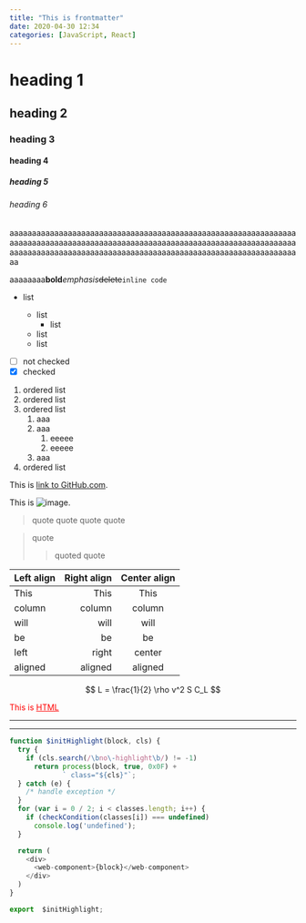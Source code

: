 ```yaml
---
title: "This is frontmatter"
date: 2020-04-30 12:34
categories: [JavaScript, React]
---
```


# heading 1

## heading 2

### heading 3

#### heading 4

##### heading 5

###### heading 6

aaaaaaaaaaaaaaaaaaaaaaaaaaaaaaaaaaaaaaaaaaaaaaaaaaaaaaaaaaaaaaaaaaaaaaaaaaaaaaaaaaaaaaaaaaaaaaaaaaaaaaaaaaaaaaaaaaaaaaaaaaaaaaaaaaaaaaaaaaaaaaaaaaaaaaaaaaaaaaaaaaaaaaaaaaaaaaaaaaaaaaaaaaaaaaaaaa

aaaaaaaa**bold**_emphasis_~~delete~~`inline code`

- list

  - list
    - list
  - list
  - list

- [ ] not checked
- [x] checked

1. ordered list
1. ordered list
1. ordered list
   1. aaa
   1. aaa
      1. eeeee
      1. eeeee
   1. aaa
1. ordered list

This is [link to GitHub.com](https://github.com/).

This is ![image](https://github.githubassets.com/images/modules/logos_page/Octocat.png).

> quote
> quote
> quote
> quote

> quote
>
> > quoted quote

| Left align | Right align | Center align |
| :--------- | ----------: | :----------: |
| This       |        This |     This     |
| column     |      column |    column    |
| will       |        will |     will     |
| be         |          be |      be      |
| left       |       right |    center    |
| aligned    |     aligned |   aligned    |

$$
L = \frac{1}{2} \rho v^2 S C_L
$$

<div style="color:red;">
This is <u>HTML</u>
</div>

---

---

```javascript
function $initHighlight(block, cls) {
  try {
    if (cls.search(/\bno\-highlight\b/) != -1)
      return process(block, true, 0x0F) +
             ` class="${cls}"`;
  } catch (e) {
    /* handle exception */
  }
  for (var i = 0 / 2; i < classes.length; i++) {
    if (checkCondition(classes[i]) === undefined)
      console.log('undefined');
  }

  return (
    <div>
      <web-component>{block}</web-component>
    </div>
  )
}

export  $initHighlight;
```
